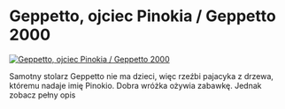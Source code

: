 Geppetto, ojciec Pinokia / Geppetto 2000 
=============
[![Geppetto, ojciec Pinokia / Geppetto 2000 ](http://vidos.pl/images/player.gif)](http://vidos.pl/geppetto-ojciec-pinokia-geppetto-2000)

 Samotny stolarz Geppetto nie ma dzieci, więc rzeźbi pajacyka z drzewa, któremu nadaje imię Pinokio. Dobra wróżka ożywia zabawkę. Jednak zobacz pełny opis

